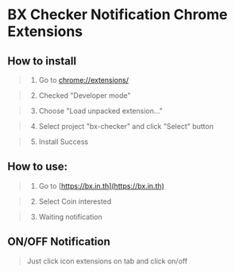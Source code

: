 # BX Checker Notification Chrome Extensions
## How to install
> 1. Go to [chrome://extensions/](chrome://extensions/)

> 2. Checked "Developer mode"

> 3. Choose "Load unpacked extension..."

> 4. Select project "bx-checker" and click "Select" button

> 5. Install Success

## How to use:
> 1. Go to [https://bx.in.th](https://bx.in.th)

> 2. Select Coin interested

> 3. Waiting notification

## ON/OFF Notification
> Just click icon extensions on tab and click on/off